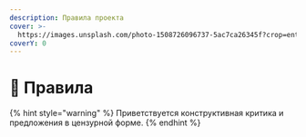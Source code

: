 ```yaml
---
description: Правила проекта
cover: >-
  https://images.unsplash.com/photo-1508726096737-5ac7ca26345f?crop=entropy&cs=srgb&fm=jpg&ixid=M3wxOTcwMjR8MHwxfHNlYXJjaHwxfHxydWxlc3xlbnwwfHx8fDE3MDcwMTExNDB8MA&ixlib=rb-4.0.3&q=85
coverY: 0
---
```


# 💖 Правила

{% hint style="warning" %}
Приветствуется конструктивная критика и предложения в цензурной форме.
{% endhint %}

